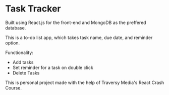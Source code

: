 # Task Tracker

Built using React.js for the front-end and MongoDB as the preffered database.

This is a to-do list app, which takes task name, due date, and reminder option.

Functionality:
  - Add tasks
  - Set reminder for a task on double click
  - Delete Tasks

This is personal project made with the help of Traversy Media's React Crash Course.
